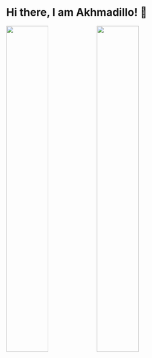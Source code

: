 # Hi there, I am Akhmadillo! 👋

<img align="left"  width="47%"  src="https://github-readme-stats.vercel.app/api?username=akhmadmamirov&show_icons=true&theme=radical" />

<img align="left"  width="47%" src="https://github-readme-stats.vercel.app/api/top-langs/?username=akhmadmamirov&layout=compact" />

